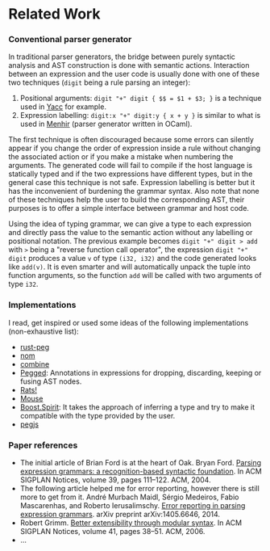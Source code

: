 # Related Work

### Conventional parser generator

In traditional parser generators, the bridge between purely syntactic analysis and AST construction is done with semantic actions.
Interaction between an expression and the user code is usually done with one of these two techniques (`digit` being a rule parsing an integer):

1. Positional arguments: `digit "+" digit { $$ = $1 + $3; }` is a technique used in [Yacc](http://dinosaur.compilertools.net/yacc/) for example.
2. Expression labelling: `digit:x "+" digit:y { x + y }` is similar to what is used in [Menhir](http://gallium.inria.fr/~fpottier/menhir/) (parser generator written in OCaml).

The first technique is often discouraged because some errors can silently appear if you change the order of expression inside a rule without changing the associated action or if you make a mistake when numbering the arguments.
The generated code will fail to compile if the host language is statically typed and if the two expressions have different types, but in the general case this technique is not safe.
Expression labelling is better but it has the inconvenient of burdening the grammar syntax.
Also note that none of these techniques help the user to build the corresponding AST, their purposes is to offer a simple interface between grammar and host code.

Using the idea of typing grammar, we can give a type to each expression and directly pass the value to the semantic action without any labelling or positional notation.
The previous example becomes `digit "+" digit > add` with `>` being a "reverse function call operator", the expression `digit "+" digit` produces a value `v` of type `(i32, i32)` and the code generated looks like `add(v)`.
It is even smarter and will automatically unpack the tuple into function arguments, so the function `add` will be called with two arguments of type `i32`.

### Implementations

I read, get inspired or used some ideas of the following implementations (non-exhaustive list):

* [rust-peg](https://github.com/kevinmehall/rust-peg)
* [nom](https://github.com/Geal/nom)
* [combine](https://github.com/Marwes/combine)
* [Pegged](https://github.com/PhilippeSigaud/Pegged): Annotations in expressions for dropping, discarding, keeping or fusing AST nodes.
* [Rats!](https://cs.nyu.edu/rgrimm/xtc/rats-intro.html)
* [Mouse](http://www.romanredz.se/freesoft.htm)
* [Boost.Spirit](http://www.boost.org/doc/libs/1_59_0/libs/spirit/doc/html/index.html): It takes the approach of inferring a type and try to make it compatible with the type provided by the user.
* [pegjs](http://pegjs.org/)

### Paper references

* The initial article of Brian Ford is at the heart of Oak. Bryan Ford. [Parsing expression grammars: a recognition-based syntactic foundation](http://www.bford.info/pub/lang/peg.pdf). In ACM SIGPLAN Notices, volume 39, pages 111–122. ACM, 2004.
* The following article helped me for error reporting, however there is still more to get from it. André Murbach Maidl, Sérgio Medeiros, Fabio Mascarenhas, and Roberto Ierusalimschy. [Error reporting in parsing expression grammars](http://arxiv.org/abs/1405.6646). arXiv preprint arXiv:1405.6646, 2014.
* Robert Grimm. [Better extensibility through modular syntax](http://cs.nyu.edu/rgrimm/papers/pldi06.pdf). In ACM SIGPLAN Notices, volume 41, pages 38–51. ACM, 2006.
* ...
